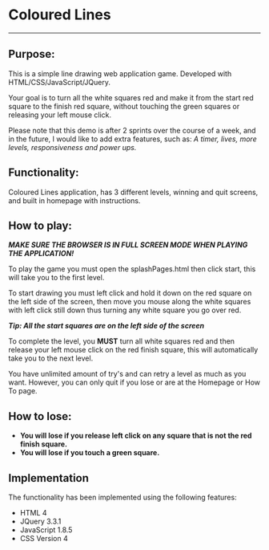 # Coloured Lines
***

## Purpose:
This is a simple line drawing web application game. Developed with HTML/CSS/JavaScript/JQuery.

Your goal is to turn all the white squares red and make it from the start red square to the finish red square, without touching the green squares or releasing your left mouse click.

Please note that this demo is after 2 sprints over the course of a week, and in the future, I would like to add extra features, such as: *A timer, lives, more levels, responsiveness and power ups.*

## Functionality:
Coloured Lines application, has 3 different levels, winning and quit screens, and built in homepage with instructions. 

## How to play:
***MAKE SURE THE BROWSER IS IN FULL SCREEN MODE WHEN PLAYING THE APPLICATION!***

To play the game you must open the splashPages.html then click start, this will take you to the first level. 

To start drawing you must left click and hold it down on the red square on the left side of the screen, then move you mouse along the white squares with left click still down thus turning any white square you go over red. 

***Tip: All the start squares are on the left side of the screen***

To complete the level, you **MUST** turn all white squares red and then release your left mouse click on the red finish square, this will automatically take you to the next level.

You have unlimited amount of try's and can retry a level as much as you want. However, you can only quit if you lose or are at the Homepage or How To page. 

## How to lose:
-	**You will lose if you release left click on any square that is not the red finish square.** 
-	**You will lose if you touch a green square.**

## Implementation
The functionality has been implemented using the following features:

-	HTML 4
-	JQuery 3.3.1
-	JavaScript 1.8.5
-	CSS Version 4
